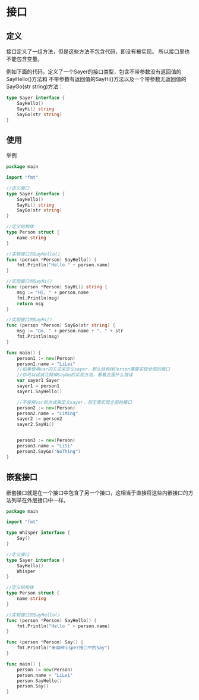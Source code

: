 # 接口

## 定义
接口定义了一组方法，但是这些方法不包含代码，即没有被实现。 所以接口里也不能包含变量。 

例如下面的代码，定义了一个Sayer的接口类型，包含不带参数没有返回值的SayHello()方法和
不带参数有返回值的SayHi()方法以及一个带参数无返回值的SayGo(str string)方法：  
```go
type Sayer interface {
	SayHello()
	SayHi() string
	SayGo(str string)
}
```

## 使用
举例  
```go
package main

import "fmt"

//定义接口
type Sayer interface {
	SayHello()
	SayHi() string
	SayGo(str string)
}

//定义结构体
type Person struct {
	name string
}

//实现接口的SayHello()
func (person *Person) SayHello() {
	fmt.Println("Hello " + person.name)
}

//实现接口的SayHi()
func (person *Person) SayHi() string {
	msg := "Hi, " + person.name
	fmt.Println(msg)
	return msg
}

//实现接口的SayHi()
func (person *Person) SayGo(str string) {
	msg := "Go, " + person.name + ". " + str
	fmt.Println(msg)
}

func main() {
	person1 := new(Person)
	person1.name = "LiLei"
	//如果使用var的方式来定义sayer，那么结构体Person需要实现全部的接口
	//你可以试试注释掉SayGo的实现方法，看看会报什么错误
	var sayer1 Sayer
	sayer1 = person1
	sayer1.SayHello()

	//不使用var的方式来定义sayer，则无需实现全部的接口
	person2 := new(Person)
	person2.name = "LiMing"
	sayer2 := person2
	sayer2.SayHi()


	person3 := new(Person)
	person3.name = "LiSi"
	person3.SayGo("NoThing")
}
```

## 嵌套接口
嵌套接口就是在一个接口中包含了另一个接口，这相当于直接将这些内嵌接口的方法列举在外层接口中一样。
```go
package main

import "fmt"

type Whisper interface {
	Say()
}

//定义接口
type Sayer interface {
	SayHello()
	Whisper
}

//定义结构体
type Person struct {
	name string
}

//实现接口的SayHello()
func (person *Person) SayHello() {
	fmt.Println("Hello " + person.name)
}

func (person *Person) Say() {
	fmt.Println("来自Whisper接口中的Say")
}

func main() {
	person := new(Person)
	person.name = "LiLei"
	person.SayHello()
	person.Say()
}

```